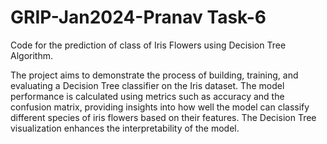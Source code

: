 # GRIP-Jan2024-Pranav Task-6
Code for the prediction of class of Iris Flowers using Decision Tree Algorithm.

The project aims to demonstrate the process of building, training, and evaluating a Decision Tree classifier on the Iris dataset.
The model performance is calculated using metrics such as accuracy and the confusion matrix, providing insights into how well the 
model can classify different species of iris flowers based on their features. The Decision Tree visualization enhances the
interpretability of the model.


